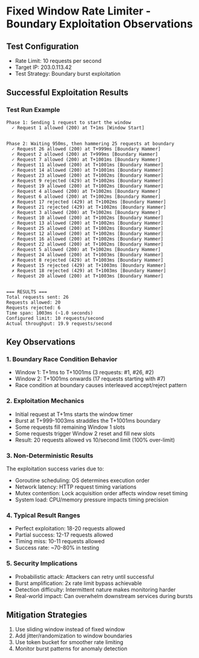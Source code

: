 # Fixed Window Rate Limiter - Boundary Exploitation Observations

## Test Configuration

- Rate Limit: 10 requests per second
- Target IP: 203.0.113.42
- Test Strategy: Boundary burst exploitation

## Successful Exploitation Results

### Test Run Example

```
Phase 1: Sending 1 request to start the window
  ✓ Request 1 allowed (200) at T+1ms [Window Start]


Phase 2: Waiting 950ms, then hammering 25 requests at boundary
  ✓ Request 26 allowed (200) at T+999ms [Boundary Hammer]
  ✓ Request 2 allowed (200) at T+999ms [Boundary Hammer]
  ✓ Request 7 allowed (200) at T+1001ms [Boundary Hammer]
  ✓ Request 11 allowed (200) at T+1001ms [Boundary Hammer]
  ✓ Request 14 allowed (200) at T+1001ms [Boundary Hammer]
  ✓ Request 23 allowed (200) at T+1002ms [Boundary Hammer]
  ✗ Request 9 rejected (429) at T+1002ms [Boundary Hammer]
  ✓ Request 19 allowed (200) at T+1002ms [Boundary Hammer]
  ✓ Request 4 allowed (200) at T+1002ms [Boundary Hammer]
  ✓ Request 6 allowed (200) at T+1002ms [Boundary Hammer]
  ✗ Request 17 rejected (429) at T+1002ms [Boundary Hammer]
  ✗ Request 21 rejected (429) at T+1002ms [Boundary Hammer]
  ✓ Request 3 allowed (200) at T+1002ms [Boundary Hammer]
  ✓ Request 10 allowed (200) at T+1002ms [Boundary Hammer]
  ✓ Request 13 allowed (200) at T+1002ms [Boundary Hammer]
  ✓ Request 25 allowed (200) at T+1002ms [Boundary Hammer]
  ✓ Request 12 allowed (200) at T+1002ms [Boundary Hammer]
  ✓ Request 16 allowed (200) at T+1002ms [Boundary Hammer]
  ✓ Request 22 allowed (200) at T+1002ms [Boundary Hammer]
  ✓ Request 5 allowed (200) at T+1002ms [Boundary Hammer]
  ✓ Request 24 allowed (200) at T+1003ms [Boundary Hammer]
  ✗ Request 8 rejected (429) at T+1003ms [Boundary Hammer]
  ✗ Request 15 rejected (429) at T+1003ms [Boundary Hammer]
  ✗ Request 18 rejected (429) at T+1003ms [Boundary Hammer]
  ✓ Request 20 allowed (200) at T+1003ms [Boundary Hammer]


=== RESULTS ===
Total requests sent: 26
Requests allowed: 20
Requests rejected: 6
Time span: 1003ms (~1.0 seconds)
Configured limit: 10 requests/second
Actual throughput: 19.9 requests/second
```

## Key Observations

### 1. Boundary Race Condition Behavior

- Window 1: T+1ms to T+1001ms (3 requests: #1, #26, #2)
- Window 2: T+1001ms onwards (17 requests starting with #7)
- Race condition at boundary causes interleaved accept/reject pattern

### 2. Exploitation Mechanics

- Initial request at T+1ms starts the window timer
- Burst at T+999-1003ms straddles the T+1001ms boundary
- Some requests fill remaining Window 1 slots
- Some requests trigger Window 2 reset and fill new slots
- Result: 20 requests allowed vs 10/second limit (100% over-limit)

### 3. Non-Deterministic Results

The exploitation success varies due to:

- Goroutine scheduling: OS determines execution order
- Network latency: HTTP request timing variations
- Mutex contention: Lock acquisition order affects window reset timing
- System load: CPU/memory pressure impacts timing precision

### 4. Typical Result Ranges

- Perfect exploitation: 18-20 requests allowed
- Partial success: 12-17 requests allowed
- Timing miss: 10-11 requests allowed
- Success rate: ~70-80% in testing

### 5. Security Implications

- Probabilistic attack: Attackers can retry until successful
- Burst amplification: 2x rate limit bypass achievable
- Detection difficulty: Intermittent nature makes monitoring harder
- Real-world impact: Can overwhelm downstream services during bursts

## Mitigation Strategies

1. Use sliding window instead of fixed window
2. Add jitter/randomization to window boundaries
3. Use token bucket for smoother rate limiting
4. Monitor burst patterns for anomaly detection
